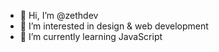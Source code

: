 - 👋 Hi, I’m @zethdev
- 👀 I’m interested in design & web development
- 🌱 I’m currently learning JavaScript

<!---
zethdev/zethdev is a ✨ special ✨ repository because its `README.md` (this file) appears on your GitHub profile.
You can click the Preview link to take a look at your changes.
--->
